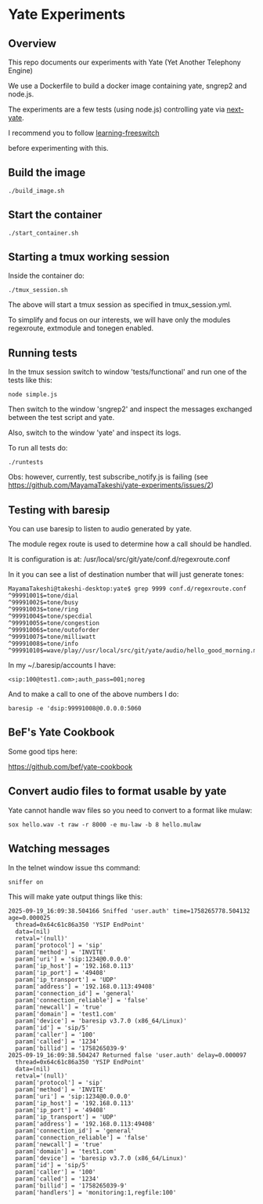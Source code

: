 # Yate Experiments

## Overview

This repo documents our experiments with Yate (Yet Another Telephony Engine)

We use a Dockerfile to build a docker image containing yate, sngrep2 and node.js.

The experiments are a few tests (using node.js) controlling yate via [next-yate](https://github.com/0LEG0/next-yate).

I recommend you to follow [learning-freeswitch](https://github.com/MayamaTakeshi/learning-freeswitch)

before experimenting with this.

## Build the image
```
./build_image.sh
```
## Start the container
```
./start_container.sh
```

## Starting a tmux working session
Inside the container do:
```
./tmux_session.sh
```
The above will start a tmux session as specified in tmux_session.yml.

To simplify and focus on our interests, we will have only the modules regexroute, extmodule and tonegen enabled.

## Running tests

In the tmux session switch to window 'tests/functional' and run one of the tests like this:
```
node simple.js
```

Then switch to the window 'sngrep2' and inspect the messages exchanged between the test script and yate.

Also, switch to the window 'yate' and inspect its logs.

To run all tests do:
```
./runtests
```
Obs: however, currently, test subscribe_notify.js is failing (see https://github.com/MayamaTakeshi/yate-experiments/issues/2)

## Testing with baresip

You can use baresip to listen to audio generated by yate.

The module regex route is used to determine how a call should be handled.

It is configuration is at: /usr/local/src/git/yate/conf.d/regexroute.conf 

In it you can see a list of destination number that will just generate tones:
```
MayamaTakeshi@takeshi-desktop:yate$ grep 9999 conf.d/regexroute.conf 
^99991001$=tone/dial
^99991002$=tone/busy
^99991003$=tone/ring
^99991004$=tone/specdial
^99991005$=tone/congestion
^99991006$=tone/outoforder
^99991007$=tone/milliwatt
^99991008$=tone/info
^99991010$=wave/play//usr/local/src/git/yate/audio/hello_good_morning.mulaw
```

In my ~/.baresip/accounts I have:
```
<sip:100@test1.com>;auth_pass=001;noreg
```
And to make a call to one of the above numbers I do:
```
baresip -e 'dsip:99991008@0.0.0.0:5060
```

## BeF's Yate Cookbook

Some good tips here:

https://github.com/bef/yate-cookbook

## Convert audio files to format usable by yate

Yate cannot handle wav files so you need to convert to a format like mulaw:

```
sox hello.wav -t raw -r 8000 -e mu-law -b 8 hello.mulaw
```

## Watching messages

In the telnet window issue ths command:
```
sniffer on
```

This will make yate output things like this:
```
2025-09-19_16:09:38.504166 Sniffed 'user.auth' time=1758265778.504132 age=0.000025
  thread=0x64c61c86a350 'YSIP EndPoint'
  data=(nil)
  retval='(null)'
  param['protocol'] = 'sip'
  param['method'] = 'INVITE'
  param['uri'] = 'sip:1234@0.0.0.0'
  param['ip_host'] = '192.168.0.113'
  param['ip_port'] = '49408'
  param['ip_transport'] = 'UDP'
  param['address'] = '192.168.0.113:49408'
  param['connection_id'] = 'general'
  param['connection_reliable'] = 'false'
  param['newcall'] = 'true'
  param['domain'] = 'test1.com'
  param['device'] = 'baresip v3.7.0 (x86_64/Linux)'
  param['id'] = 'sip/5'
  param['caller'] = '100'
  param['called'] = '1234'
  param['billid'] = '1758265039-9'
2025-09-19_16:09:38.504247 Returned false 'user.auth' delay=0.000097
  thread=0x64c61c86a350 'YSIP EndPoint'
  data=(nil)
  retval='(null)'
  param['protocol'] = 'sip'
  param['method'] = 'INVITE'
  param['uri'] = 'sip:1234@0.0.0.0'
  param['ip_host'] = '192.168.0.113'
  param['ip_port'] = '49408'
  param['ip_transport'] = 'UDP'
  param['address'] = '192.168.0.113:49408'
  param['connection_id'] = 'general'
  param['connection_reliable'] = 'false'
  param['newcall'] = 'true'
  param['domain'] = 'test1.com'
  param['device'] = 'baresip v3.7.0 (x86_64/Linux)'
  param['id'] = 'sip/5'
  param['caller'] = '100'
  param['called'] = '1234'
  param['billid'] = '1758265039-9'
  param['handlers'] = 'monitoring:1,regfile:100'
```


